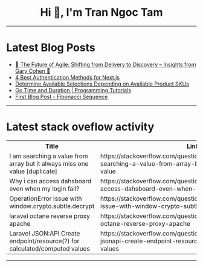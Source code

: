 <h1 align="center">Hi 👋, I'm Tran Ngoc Tam</h1>

---

# Latest Blog Posts 
<!-- BLOG-POST-LIST:START -->
- [🚀 The Future of Agile: Shifting from Delivery to Discovery – Insights from Gary Cohen 🎯](https://dev.to/edensoftlabs/the-future-of-agile-shifting-from-delivery-to-discovery-insights-from-gary-cohen-4fap)
- [4 Best Authentication Methods for Next.js](https://dev.to/ethanleetech/4-best-authentication-methods-for-nextjs-2705)
- [Determine Available Selections Depending on Available Product SKUs](https://dev.to/carlosrambles/determine-available-selections-depending-on-available-product-skus-4c1n)
- [Go Time and Duration | Programming Tutorials](https://dev.to/labex/go-time-and-duration-programming-tutorials-786)
- [First Blog Post - Fibonacci Sequence](https://dev.to/aqeelakbari/first-blog-post-fibonacci-sequence-g0f)
<!-- BLOG-POST-LIST:END -->

---

# Latest stack oveflow activity
<table>
  <tr><th>Title</th><th>Link</th></tr>
  <!-- STACKOVERFLOW:START --><tr><td>I am searching a value from array but it always miss one value [duplicate]</td><td>https://stackoverflow.com/questions/78975587/i-am-searching-a-value-from-array-but-it-always-miss-one-value</td></tr><tr><td>Why i can access dahsboard even when my login fail?</td><td>https://stackoverflow.com/questions/78975540/why-i-can-access-dahsboard-even-when-my-login-fail</td></tr><tr><td>OperationError Issue with window.crypto.subtle.decrypt</td><td>https://stackoverflow.com/questions/78975498/operationerror-issue-with-window-crypto-subtle-decrypt</td></tr><tr><td>laravel octane reverse proxy apache</td><td>https://stackoverflow.com/questions/78975424/laravel-octane-reverse-proxy-apache</td></tr><tr><td>Laravel JSON:API Create endpoint/resource&lpar;?&rpar; for calculated/computed values</td><td>https://stackoverflow.com/questions/78975220/laravel-jsonapi-create-endpoint-resource-for-calculated-computed-values</td></tr><!-- STACKOVERFLOW:END -->
</table>

---


